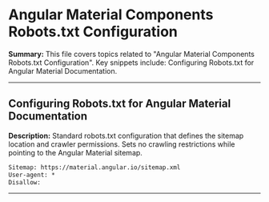 # Angular Material Components Robots.txt Configuration

**Summary:** This file covers topics related to "Angular Material Components Robots.txt Configuration". Key snippets include: Configuring Robots.txt for Angular Material Documentation.

---

## Configuring Robots.txt for Angular Material Documentation

**Description:** Standard robots.txt configuration that defines the sitemap location and crawler permissions. Sets no crawling restrictions while pointing to the Angular Material sitemap.

```robots.txt
Sitemap: https://material.angular.io/sitemap.xml
User-agent: *
Disallow:
```

---